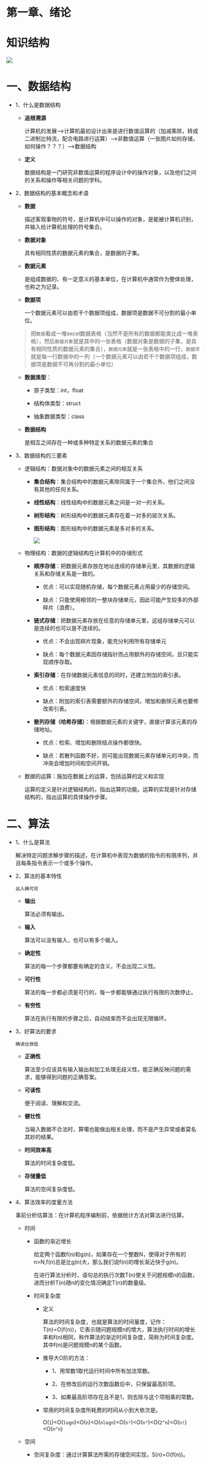 # 第一章、绪论

# 知识结构

![](./assets/01.png)

# 一、数据结构

*   1、什么是数据结构

    *   **追根溯源**

        计算机的发展——>计算机最初设计出来是进行数值运算的（加减乘除，转成二进制比特流，配合电路进行运算）——>非数值运算（一张图片如何存储，如何操作？？？）——>数据结构

    *   **定义**

        数据结构是一门研究非数值运算的程序设计中的操作对象，以及他们之间的关系和操作等相关问题的学科。

*   2、数据结构的基本概念和术语

    *   **数据**

        描述客观事物的符号，是计算机中可以操作的对象，是能被计算机识别，并输入给计算机处理的符号集合。

    *   **数据对象**

        具有相同性质的数据元素的集合，是数据的子集。

    *   **数据元素**

        是组成数据的、有一定意义的基本单位，在计算机中通常作为整体处理，也称之为记录。

    *   **数据项**

        一个数据元素可以由若干个数据项组成，数据项是数据不可分割的最小单位。

    > 把`数据`看成一堆excel数据表格（当然不是所有的数据都能类比成一堆表格），然后`数据对象`就是其中的一张表格（数据对象是数据的子集，是具有相同性质的数据元素的集合），`数据元素`就是一张表格中的一行，`数据项`就是每一行数据中的一列（一个数据元素可以由若干个数据项组成，数据项是数据不可再分割的最小单位）

    *   **数据类型**：

        *   原子类型：int，float

        *   结构体类型：struct

        *   抽象数据类型：class

    *   **数据结构**

        是相互之间存在一种或多种特定关系的数据元素的集合

*   3、数据结构的三要素

    *   逻辑结构：数据对象中的数据元素之间的相互关系

        *   **集合结构**：集合结构中的数据元素除同属于一个集合外，他们之间没有其他的任何关系。

        *   **线性结构**：线性结构中的数据元素之间是一对一的关系。

        *   **树形结构**：树形结构中的数据元素存在着一对多的层次关系。

        *   **图形结构**：图形结构中的数据元素是多对多的关系。

            ![](./assets/02.png)

    *   物理结构：数据的逻辑结构在计算机中的存储形式

        *   **顺序存储**：把数据元素存放在地址连续的存储单元里，其数据的逻辑关系和存储关系是一致的。

            *   优点：可以实现随机存储，每个数据元素占用最少的存储空间。

            *   缺点：只能使用相邻的一整块存储单元，因此可能产生较多的外部碎片（浪费）。

        *   **链式存储**：把数据元素存放在任意的存储单元里，这组存储单元可以是连续的也可以是不连续的。

            *   优点：不会出现碎片现象，能充分利用所有存储单元

            *   缺点：每个数据元素因存储指针而占用额外的存储空间，且只能实现顺序存取。

        *   **索引存储**：在存储数据元素信息的同时，还建立附加的索引表。

            *   优点：检索速度快

            *   缺点：附加的索引表需要额外的存储空间，增加和删除元素也要修改索引表。

        *   **散列存储（哈希存储）**：根据数据元素的关键字，直接计算该元素的存储地址。

            *   优点：检索、增加和删除结点操作都很快。

            *   缺点：若散列函数不好，则可能出现数据元素存储单元的冲突，而冲突会增加时间和空间开销。

    *   数据的运算：施加在数据上的运算，包括运算的定义和实现

        运算的定义是针对逻辑结构的，指出运算的功能。运算的实现是针对存储结构的，指出运算的具体操作步骤。

# 二、算法

*   1、什么是算法

    解决特定问题求解步骤的描述，在计算机中表现为数据的指令的有限序列，并且每条指令表示一个或多个操作。

*   2、算法的基本特性

    `出入确可穷`

    *   **输出**

        算法必须有输出。

    *   **输入**

        算法可以没有输入，也可以有多个输入。

    *   **确定性**

        算法的每一个步骤都要有确定的含义，不会出现二义性。

    *   **可行性**

        算法的每一步都必须是可行的，每一步都能够通过执行有限的次数停止。

    *   **有穷性**

        算法在执行有限的步骤之后，自动结束而不会出现无限循环。

*   3、好算法的要求

    `确读壮效低`

    *   **正确性**

        算法至少应该具有输入输出和加工处理无歧义性，能正确反映问题的需求，能够得到问题的正确答案。

    *   **可读性**

        便于阅读、理解和交流。

    *   **健壮性**

        当输入数据不合法时，算噶也能做出相关处理，而不是产生异常或者莫名其妙的结果。

    *   **时间效率高**

        算法的时间复杂度低。

    *   **存储量低**

        算法的空间复杂度低。

*   4、算法效率的度量方法

    事前分析估算法：在计算机程序编制前，依据统计方法对算法进行估算。

    *   时间

        *   函数的渐近增长

            给定两个函数f(n)和g(n)，如果存在一个整数N，使得对于所有的n>N,f(n)总是比g(n)大，那么我们说f(n)的增长渐近快于g(n)。

            在进行算法分析时，语句总的执行次数T(n)使关于问题规模n的函数，进而分析T(n)随n的变化情况确定T(n)的数量级。

        *   时间复杂度

            *   定义

                算法的时间复杂度，也就是算法的时间量度，记作：T(n)=O(f(n))，它表示随问题规模n的增大，算法执行时间的增长率和f(n)相同，称作算法的渐近时间复杂度，简称为时间复杂度。其中f(n)是问题规模n的某个函数。

            *   推导大O阶的方法：

                *   1、用常数1取代运行时间中所有加法常数。

                *   2、在修改后的运行次数函数后中，只保留最高阶项。

                *   3、如果最高阶项存在且不是1，则去除与这个项相乘的常数。

            *   常用的时间复杂度所耗费的时间从小到大依次是。

                O(`1`)\<O(`logn`)\<O(`n`)\<O(`nlogn`)\<O(`n²`)\<O(`n³`)\<O(`2^n`)\<O(`n!`)\<O(`n^n`)

    *   空间

        *   空间复杂度：通过计算算法所需的存储空间实现，S(n)=O(f(n))。
